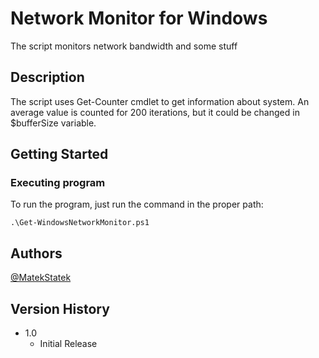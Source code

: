 # Network Monitor for Windows

The script monitors network bandwidth and some stuff

## Description

The script uses Get-Counter cmdlet to get information about system. An average value is counted for 200 iterations, but it could be changed in $bufferSize variable.

## Getting Started

### Executing program

To run the program, just run the command in the proper path:

```
.\Get-WindowsNetworkMonitor.ps1
```

## Authors

[@MatekStatek](https://twitter.com/matekstatek)

## Version History

* 1.0
    * Initial Release
